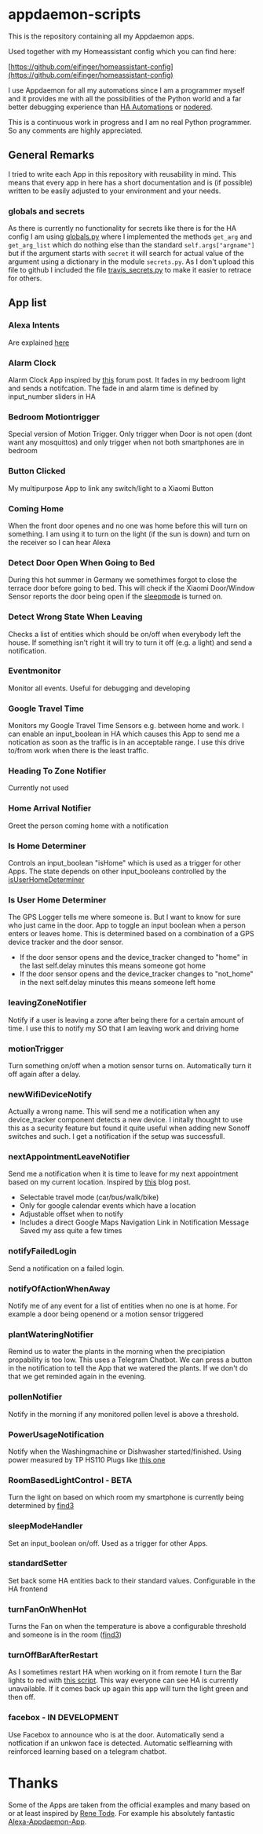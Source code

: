 # appdaemon-scripts
This is the repository containing all my Appdaemon apps.

Used together with my Homeassistant config which you can find here:

[https://github.com/eifinger/homeassistant-config](https://github.com/eifinger/homeassistant-config)

I use Appdaemon for all my automations since I am a programmer myself and it provides me with all the possibilities of the Python world and a far better debugging experience than [HA Automations](https://www.home-assistant.io/getting-started/automation/) or [nodered](https://nodered.org/).

This is a continuous work in progress and I am no real Python programmer. So any comments are highly appreciated.

## General Remarks
I tried to write each App in this repository with reusability in mind. This means that every app in here has a short documentation and is (if possible) written to be easily adjusted to your environment and your needs.

### globals and secrets
As there is currently no functionality for secrets like there is for the HA config I am using [globals.py](globals.py) where I implemented the methods ``get_arg`` and ``get_arg_list`` which do nothing else than the standard ``self.args["argname"]`` but if the argument starts with ``secret`` it will search for actual value of the argument using a dictionary in the module ``secrets.py``. As I don't upload this file to github I included the file [travis_secrets.py](travis_secrets.py) to make it easier to retrace for others.

## App list

### Alexa Intents

Are explained [here](alexa/README.md)

### Alarm Clock
Alarm Clock App inspired by [this](https://community.home-assistant.io/t/creating-a-alarm-clock/410) forum post.
It fades in my bedroom light and sends a notifcation. The fade in and alarm time is defined by input_number sliders in HA

### Bedroom Motiontrigger
Special version of Motion Trigger. Only trigger when Door is not open (dont want any mosquittos) and only trigger when not both smartphones are in bedroom

### Button Clicked
My multipurpose App to link any switch/light to a Xiaomi Button

### Coming Home
When the front door openes and no one was home before this will turn on something. I am using it to turn on the light (if the sun is down) and turn on the receiver so I can hear Alexa

### Detect Door Open When Going to Bed
During this hot summer in Germany we somethimes forgot to close the terrace door before going to bed. This will check if the Xiaomi Door/Window Sensor reports the door being open if the [sleepmode](sleepModeHandler/sleepModeHandler.py) is turned on.

### Detect Wrong State When Leaving
Checks a list of entities which should be on/off when everybody left the house. If something isn't right it will try to turn it off (e.g. a light) and send a notification.

### Eventmonitor
Monitor all events. Useful for debugging and developing

### Google Travel Time
Monitors my Google Travel Time Sensors e.g. between home and work. I can enable an input_boolean in HA which causes this App to send me a notication as soon as the traffic is in an acceptable range. I use this drive to/from work when there is the least traffic.

### Heading To Zone Notifier
Currently not used

### Home Arrival Notifier
Greet the person coming home with a notification

### Is Home Determiner
Controls an input_boolean "isHome" which is used as a trigger for other Apps.
The state depends on other input_booleans controlled by the [isUserHomeDeterminer](isUserHomeDeterminer/isUserHomeDeterminer.py)

### Is User Home Determiner
The GPS Logger tells me where someone is. But I want to know for sure who just came in the door.
App to toggle an input boolean when a person enters or leaves home.
This is determined based on a combination of a GPS device tracker and the door sensor.
- If the door sensor opens and the device_tracker changed to "home" in the last self.delay minutes this means someone got home
- If the door sensor opens and the device_tracker changes to "not_home" in the next self.delay minutes this means someone left home

### leavingZoneNotifier
Notify if a user is leaving a zone after being there for a certain amount of time. I use this to notify my SO that I am leaving work and driving home

### motionTrigger
Turn something on/off when a motion sensor turns on. Automatically turn it off again after a delay.

### newWifiDeviceNotify
Actually a wrong name. This will send me a notification when any device_tracker component detects a new device. I initally thought to use this as a security feature but found it quite useful when adding new Sonoff switches and such. I get a notification if the setup was successfull.

### nextAppointmentLeaveNotifier
Send me a notification when it is time to leave for my next appointment based on my current location. Inspired by [this](https://community.home-assistant.io/t/text-to-speech-notification-to-leave-for-appointment/8689) blog post.
- Selectable travel mode (car/bus/walk/bike)
- Only for google calendar events which have a location
- Adjustable offset when to notify
- Includes a direct Google Maps Navigation Link in Notification Message
Saved my ass quite a few times

### notifyFailedLogin
Send a notification on a failed login.

### notifyOfActionWhenAway
Notify me of any event for a list of entities when no one is at home.
For example a door being openend or a motion sensor triggered

### plantWateringNotifier
Remind us to water the plants in the morning when the precipiation propability is too low. This uses a Telegram Chatbot. We can press a button in the notification to tell the App that we watered the plants. If we don't do that we get reminded again in the evening.

### pollenNotifier
Notify in the morning if any monitored pollen level is above a threshold.

### PowerUsageNotification
Notify when the Washingmachine or Dishwasher started/finished. Using power measured by TP HS110 Plugs like [this one](https://www.amazon.de/dp/B017X72IES/ref=twister_B07CQBCZ5G)

### RoomBasedLightControl - BETA
Turn the light on based on which room my smartphone is currently being determined by [find3](https://github.com/schollz/find3)

### sleepModeHandler
Set an input_boolean on/off. Used as a trigger for other Apps.

### standardSetter
Set back some HA entities back to their standard values.
Configurable in the HA frontend

### turnFanOnWhenHot
Turns the Fan on when the temperature is above a configurable threshold and someone is in the room ([find3](https://github.com/schollz/find3))

### turnOffBarAfterRestart
As I sometimes restart HA when working on it from remote I turn the Bar lights to red with [this script](https://github.com/eifinger/homeassistant-config/blob/master/updateHomeassistant.sh). This way everyone can see HA is currently unavailable. If it comes back up again this app will turn the light green and then off. 

### facebox - IN DEVELOPMENT
Use Facebox to announce who is at the door.
Automatically send a notfication if an unkwon face is detected.
Automatic selflearning with reinforced learning based on a telegram chatbot.

# Thanks
Some of the Apps are taken from the official examples and many based on or at least inspired by [Rene Tode](https://github.com/ReneTode). For example his absolutely fantastic [Alexa-Appdaemon-App](https://github.com/ReneTode/Alexa-Appdaemon-App).